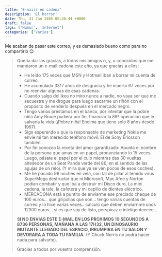 ```yaml
---
title: 'E-mails en cadena'
description: 'El horror'
date: Thu, 31 Jan 2008 08:26:44 +0000
draft: false
tags: ['Humor', 'Internet']
categories: ['Varios']
---
```


Me acaban de pasar este correo, y es demasiado bueno como para no compartirlo :wink:

> Quería dar las gracias, a todos mis amigos o, y, u conocidos que me mandaron un e-mail cadena este año, ya que gracias a ellos:
> 
> *   He leído 175 veces que MSN y Hotmail iban a borrar mi cuenta de correo.
> *   He acumulado 3317 años de desgracia y he muerto 67 veces por no reenviar algunas de esas cadenas.
> *   Cuando salgo del Ikea no miro nunca a nadie, no vaya ser que me secuestre y me drogue para luego sacarme un riñón con el propósito de venderlo después en el mercado negro.
> *   Tengo varios préstamos en el banco, por intentar que la pobre niña Amy Bruce pudiera por fin, financiar la 89ª operación que le salvaría la vida (¡Pobre niña! Encima que tiene solo 8 años desde 1997).
> *   Sigo esperando a que la responsable de marketing Nokia me envíe mi tan merecido teléfono móvil. El de Sony Ericsson también.
> *   Por fin conozco la receta del amor garantizado: Apunta el nombre de la persona que amas en un papel, pronunciando lo 15 veces. Luego, pásate el papel por el culo mientras das 30 vueltas alrededor de un Seat Panda verde del 86, en el sentido de las agujas de un reloj. (Y mira que ya se ven pocos de esos coches).
> *   Me he pasado 98 noches en vela, con tal de pillar al temido virus SuperMega destructor que ni Microsoft, Mac Afee y Norton podían combatir y que iba a destruir mi Disco duro, La mini cadena, la tele, la cafetera y mi cepillo de dientes eléctrico.
> *   MERCADONA está a puntito de enviarme ese preciado cheque de 100 euros... que gilipollas que son... tengo varias cuentas de correo y lo hice varias veces.. calculo que deben enviarnme unos 12300 euros... si es que soy de listo, perspicaz e inteligenteeeee...
> 
> **SI NO ENVIAS ESTE E-MAIL EN LOS PROXIMOS 10 SEGUNDOS A 8736 PERSONAS, MAÑANA A LAS 17H32, UN DINOSAURIO MUTANTE LLEGADO DEL ESPACIO, IRRUMPIRA EN TU SALON Y DEVORARA A TODA TU FAMILIA.** (Y Chuck Norris no podrá hacer nada para salvarte).
> 
> Gracias a todos por vuestra comprensión.